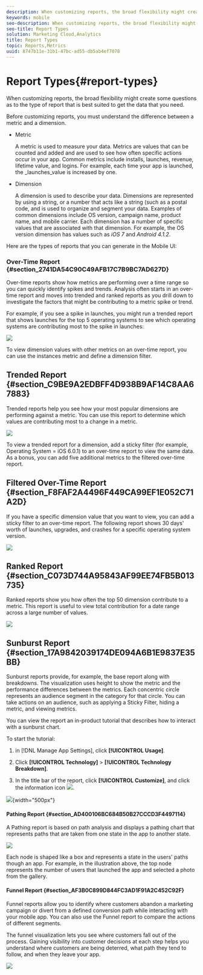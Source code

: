 ```yaml
---
description: When customizing reports, the broad flexibility might create some questions as to the type of report that is best suited to get the data that you need.
keywords: mobile
seo-description: When customizing reports, the broad flexibility might create some questions as to the type of report that is best suited to get the data that you need.
seo-title: Report Types
solution: Marketing Cloud,Analytics
title: Report Types
topic: Reports,Metrics
uuid: 8747b11e-31b1-47bc-ad55-db5ab4ef7078
---
```


# Report Types{#report-types}

When customizing reports, the broad flexibility might create some questions as to the type of report that is best suited to get the data that you need.

 Before customizing reports, you must understand the difference between a metric and a dimension.

* Metric

  A metric is used to measure your data. Metrics are values that can be counted and added and are used to see how often specific actions occur in your app. Common metrics include installs, launches, revenue, lifetime value, and logins. For example, each time your app is launched, the _launches_value is increased by one.

* Dimension

  A dimension is used to describe your data. Dimensions are represented by using a string, or a number that acts like a string (such as a postal code, and is used to organize and segment your data. Examples of common dimensions include OS version, campaign name, product name, and mobile carrier. Each dimension has a number of specific values that are associated with that dimension. For example, the OS version dimension has values such as _iOS 7_ and _Android 4.1.2_.

Here are the types of reports that you can generate in the Mobile UI:

### Over-Time Report {#section_2741DA54C90C49AFB17C7B9BC7AD627D}

Over-time reports show how metrics are performing over a time range so you can quickly identify spikes and trends. Analysis often starts in an over-time report and moves into trended and ranked reports as you drill down to investigate the factors that might be contributing to a metric spike or trend.

For example, if you see a spike in launches, you might run a trended report that shows launches for the top 5 operating systems to see which operating systems are contributing most to the spike in launches:

![](assets/overtime.png)

To view dimension values with other metrics on an over-time report, you can use the instances metric and define a dimension filter.

## Trended Report {#section_C9BE9A2EDBFF4D938B9AF14C8AA67883}

Trended reports help you see how your most popular dimensions are performing against a metric. You can use this report to determine which values are contributing most to a change in a metric.

![](assets/trended.png)

To view a trended report for a dimension, add a sticky filter (for example, Operating System = iOS 6.0.1) to an over-time report to view the same data. As a bonus, you can add five additional metrics to the filtered over-time report.

## Filtered Over-Time Report {#section_F8FAF2A4496F449CA99EF1E052C71A2D}

If you have a specific dimension value that you want to view, you can add a sticky filter to an over-time report. The following report shows 30 days' worth of launches, upgrades, and crashes for a specific operating system version.

![](assets/overtime-filter.png)

## Ranked Report {#section_C073D744A95843AF99EE74FB5B013735}

Ranked reports show you how often the top 50 dimension contribute to a metric. This report is useful to view total contribution for a date range across a large number of values.

![](assets/ranked.png)

## Sunburst Report {#section_17A9842039174DE094A6B1E9837E35BB}

Sunburst reports provide, for example, the base report along with breakdowns. The visualization uses height to show the metric and the performance differences between the metrics. Each concentric circle represents an audience segment in the category for that circle. You can take actions on an audience, such as applying a Sticky Filter, hiding a metric, and viewing metrics.

You can view the report an in-product tutorial that describes how to interact with a sunburst chart.

To start the tutorial:

1. in [!DNL Manage App Settings], click **[!UICONTROL Usage]**.

1. Click **[!UICONTROL Technology]** > **[!UICONTROL Technology Breakdown]**.
1. In the title bar of the report, click **[!UICONTROL Customize]**, and click the information icon  ![](assets/icon_information.png).

![](assets/report_technology.png){width="500px"}

#### Pathing Report {#section_AD400106BC684B50B27CCCD3F4497114}

A Pathing report is based on path analysis and displays a pathing chart that represents paths that are taken from one state in the app to another state.

![](assets/action_paths.png)

Each node is shaped like a box and represents a state in the users' paths though an app. For example, in the illustration above, the top node represents the number of users that launched the app and selected a photo from the gallery.

#### Funnel Report {#section_AF3B0C899D844FC3AD1F91A2C452C92F}

Funnel reports allow you to identify where customers abandon a marketing campaign or divert from a defined conversion path while interacting with your mobile app. You can also use the Funnel report to compare the actions of different segments.

The funnel visualization lets you see where customers fall out of the process. Gaining visibility into customer decisions at each step helps you understand where customers are being deterred, what path they tend to follow, and when they leave your app.

![](assets/funnel.png)
